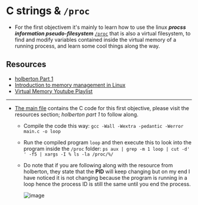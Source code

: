 # C strings & `/proc`

- For the first objectivem it's mainly to learn how to use the linux ***procss information pseudo-filesystem*** [`/proc`](https://tldp.org/LDP/Linux-Filesystem-Hierarchy/html/proc.html) that is also a virtual filesystem, to find and modify variables contained inside the virtual memory of a running process, and learn some cool things along the way.

## Resources

- [holberton Part 1](https://github.com/holbertonschool/Hack-The-Virtual-Memory/tree/master/00.%20C%20strings%20%26%20the%20proc%20filesystem)
- [Introduction to memory management in Linux](https://www.youtube.com/watch?v=7aONIVSXiJ8)
- [Virtual Memory Youtube Playlist](https://www.youtube.com/playlist?list=PLiwt1iVUib9s2Uo5BeYmwkDFUh70fJPxX)

---

- [The main file](./main.c) contains the C code for this first objective, please visit the resources section; *holberton part 1* to follow along.
	- Compile the code this way: `gcc -Wall -Wextra -pedantic -Werror main.c -o loop`
	- Run the compiled program `loop` and then execute this to look into the program inside the `/proc` folder: `ps aux | grep -m 1 loop | cut -d' ' -f5 | xargs -I % ls -la /proc/%/`
	- Do note that if you are following along with the resource from holberton, they state that the **PID** will keep changing but on my end I have noticed it is not changing because the program is running in a loop hence the process ID is still the same until you end the process.

	  ![image](https://user-images.githubusercontent.com/29776892/129325840-2f4e2a29-21cc-4d9b-b591-b67b8ac43244.png)
